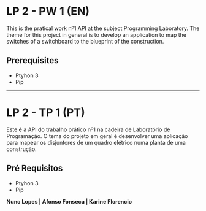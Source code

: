 # LP 2 - PW 1 (EN)

This is the pratical work nº1 API at the subject Programming Laboratory. The theme for this project in general is to develop an application to map the switches of a switchboard to the blueprint of the construction.

## Prerequisites

* Ptyhon 3
* Pip

-----

# LP 2 - TP 1 (PT)

Este é a API do trabalho prático nº1 na cadeira de Laboratório de Programação. O tema do projeto em geral é desenvolver uma aplicação para mapear os disjuntores de um quadro elétrico numa planta de uma construção.

## Pré Requisitos

* Ptyhon 3
* Pip

**Nuno Lopes | Afonso Fonseca | Karine Florencio**